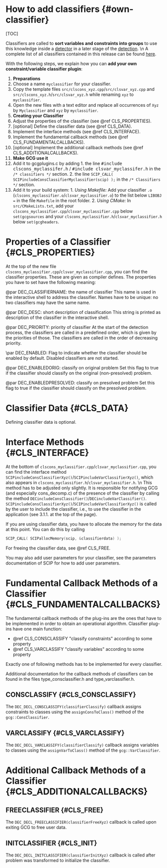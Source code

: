 # How to add classifiers {#own-classifier}

[TOC]

Classifiers are called to **sort variables and constraints into groups** to use this knowledge
inside a [detector](#detectors) in a later stage of the [detection](#detection-process).
\n
A complete list of all classifiers contained in this release can be found [here](#classifiers).

With the following steps, we explain how you can **add your own constraint/variable classifier plugin**:
1. **Preparations**
  1. Choose a name `myclassifier` for your classifier.
  2. Copy the template files `src/clscons_xyz.cpp`/`src/clsvar_xyz.cpp` and `src/clscons_xyz.h`/`src/clsvar_xyz.h`
   while renaming `xyz` to `myclassifier`.
  3. Open the new files with a text editor and replace all occurrences of `Xyz` by `Myclassifier` and `xyz` by `myclassifier`.
2. **Creating your Classifier**
  1. Adjust the properties of the classifier (see @ref CLS_PROPERTIES).
  2. [optional] Define the classifier data (see @ref CLS_DATA).
  3. Implement the interface methods (see @ref CLS_INTERFACE).
  4. Implement the fundamental callback methods (see @ref CLS_FUNDAMENTALCALLBACKS).
  5. [optional] Implement the additional callback methods (see @ref CLS_ADDITIONALCALLBACKS).
3. **Make GCG use it**
  1. Add it to gcgplugins.c by adding
    1. the line <tt>\#include clscons_myclassifer.h</tt> / <tt>\#include clsvar_myclassifer.h</tt> in the `/* classifiers */` section.
    2. the line `SCIP_CALL( SCIPincludeConsClassifierMyclassifier(scip) );` in  the `/* Classifiers */` section.
  2. Add it to your build system:
    1. _Using Makefile:_ Add your classifier `.o` (`clscons_myclassifier.o`/`clsvar_myclassifier.o`) to the list below `LIBOBJ =` in the file `Makefile` in the root folder.
    2. _Using CMake:_ In `src/CMakeLists.txt`, add your `clscons_myclassifier.cpp`/`clsvar_myclassifier.cpp` below `set(gcgsources` and your
   `clscons_myclassifier.h`/`clsvar_myclassifier.h` below `set(gcgheaders`.


# Properties of a Classifier {#CLS_PROPERTIES}

At the top of the new file `clscons_myclassifier.cpp`/`clsvar_myclassifier.cpp`, you can find the classifier properties.
These are given as compiler defines.
The properties you have to set have the following meaning:

@par DEC_CLASSIFIERNAME: the name of classifier
This name is used in the interactive shell to address the classifier. Names have to be unique: no two classifiers may have the same name.

@par DEC_DESC: short description of classification
This string is printed as description of the classifier in the interactive shell.

@par DEC_PRIORITY: priority of classifier
At the start of the detection process, the classifiers are called in a predefined order, which is given by the priorities of those. The classifiers are called in the order of decreasing priority.

\par DEC_ENABLED: Flag to indicate whether the classifier should be enabled by default.
Disabled classifiers are not started.

@par DEC_ENABLEDORIG: classify on original problem
Set this flag to true if the classifier should classify on the original (non-presolved) problem.

@par DEC_ENABLEDPRESOLVED: classify on presolved problem
Set this flag to true if the classifier should classify on the presolved problem.

# Classifier Data {#CLS_DATA}
Defining classifier data is optional.

# Interface Methods {#CLS_INTERFACE}
At the bottom of `clscons_myclassifier.cpp`/`clsvar_myclassifier.cpp`, you can find the interface method `SCIPincludeConsClassifierXyz()`/`SCIPincludeVarClassifierXyz()`,
which also appears in `clscons_myclassifier.h`/`clsvar_myclassifier.h`.
\n
This method has to be adjusted only slightly.
It is responsible for notifying GCG (and especially cons_decomp.c) of the presence of the classifier by calling the method
`DECincludeConsClassifier()`/`DECincludeVarClassifier()`.
`SCIPincludeConsClassifierXyz()`/`SCIPincludeVarClassifierXyz()` is called by the user to include the classifier,
i.e., to use the classifier in the application (see 3.1.1. at the top of the page).

If you are using classifier data, you have to allocate the memory for the data at this point.
You can do this by calling
```C
SCIP_CALL( SCIPallocMemory(scip, &classifierdata) );
```
For freeing the classifier data, see @ref CLS_FREE.

You may also add user parameters for your classifier, see the parameters documentation of SCIP for how to add user parameters.


# Fundamental Callback Methods of a Classifier {#CLS_FUNDAMENTALCALLBACKS}
The fundamental callback methods of the plug-ins are the ones that have to be implemented in order to obtain
an operational algorithm. Classifier plug-ins have one main function:
 * @ref CLS_CONSCLASSIFY "classify constraints" according to some property  
 * @ref CLS_VARCLASSIFY "classify variables" according to some property

Exactly one of following methods has to be implemented for every classifier.

Additional documentation for the callback methods of classifiers can be found in the
files type_consclassifier.h and type_varclassifier.h.

## CONSCLASSIFY {#CLS_CONSCLASSIFY}
The `DEC_DECL_CONSCLASSIFY(classifierClassify)` callback assigns constraints to classes using the `assignConsToClass()` method of the `gcg::ConsClassifier`.

## VARCLASSIFY {#CLS_VARCLASSIFY}
The `DEC_DECL_VARCLASSIFY(classifierClassify)` callback  assigns variables to classes using the `assignVarToClass()` method of the `gcg::VarClassifier`.

# Additional Callback Methods of a Classifier {#CLS_ADDITIONALCALLBACKS}
## FREECLASSIFIER {#CLS_FREE}
The `DEC_DECL_FREECLASSIFIER(classifierFreeXyz)` callback is called upon exiting GCG to free user data.

## INITCLASSIFIER {#CLS_INIT}
The `DEC_DECL_INITCLASSIFIER(classifierInitXyz)` callback is called after problem was transformed to initialize the classifier.
